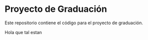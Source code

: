 # Proyecto de Graduación

Este repositorio contiene el código para el proyecto de graduación.

Hola que tal estan
